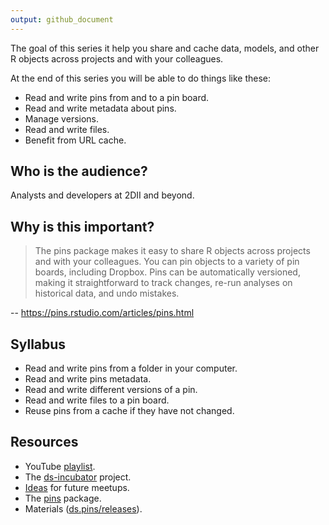 ```yaml
---
output: github_document
---
```




The goal of this series it help you share and cache data, models, and
other R objects across projects and with your colleagues.

At the end of this series you will be able to do things like these:

* Read and write pins from and to a pin board.
* Read and write metadata about pins.
* Manage versions.
* Read and write files.
* Benefit from URL cache.

## Who is the audience?

Analysts and developers at 2DII and beyond.

## Why is this important?

> The pins package makes it easy to share R objects across projects and with
your colleagues. You can pin objects to a variety of pin boards, including
Dropbox. Pins can be automatically versioned, making it straightforward
to track changes, re-run analyses on historical data, and undo mistakes.

-- https://pins.rstudio.com/articles/pins.html

## Syllabus

* Read and write pins from a folder in your computer.
* Read and write pins metadata.
* Read and write different versions of a pin.
* Read and write files to a pin board.
* Reuse pins from a cache if they have not changed.

## Resources

* YouTube [playlist](https://bit.ly/ds-incubator-videos).
* The
[ds-incubator](https://github.com/2DegreesInvesting/ds-incubator#ds-incubator)
project.
* [Ideas](https://bit.ly/dsi-ideas) for future meetups.
* The [pins](https://pins.rstudio.com/) package.
* Materials
([ds.pins/releases](https://github.com/2DegreesInvesting/ds.pins/releases)).

